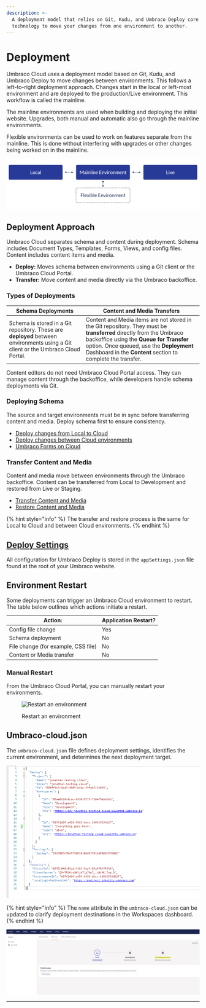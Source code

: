 ```yaml
---
description: >-
  A deployment model that relies on Git, Kudu, and Umbraco Deploy core
  technology to move your changes from one environment to another.
---
```


# Deployment

Umbraco Cloud uses a deployment model based on Git, Kudu, and Umbraco Deploy to move changes between environments. This follows a left-to-right deployment approach. Changes start in the local or left-most environment and are deployed to the production/Live environment. This workflow is called the mainline.

The mainline environments are used when building and deploying the initial website. Upgrades, both manual and automatic also go through the mainline environments.

Flexible environments can be used to work on features separate from the mainline. This is done without interfering with upgrades or other changes being worked on in the mainline.

![Left to right model](images/left-to-right-approach.png)

## Deployment Approach

Umbraco Cloud separates schema and content during deployment. Schema includes Document Types, Templates, Forms, Views, and config files. Content includes content items and media.

* **Deploy:** Moves schema between environments using a Git client or the Umbraco Cloud Portal.
* **Transfer:** Move content and media directly via the Umbraco backoffice.

### Types of Deployments

| Schema Deployments                                                                                                                | Content and Media Transfers                                                                                                                                                                                                                                                 |
| --------------------------------------------------------------------------------------------------------------------------------- | --------------------------------------------------------------------------------------------------------------------------------------------------------------------------------------------------------------------------------------------------------------------------- |
| Schema is stored in a Git repository. These are **deployed** between environments using a Git client or the Umbraco Cloud Portal. | Content and Media items are not stored in the Git repository. They must be **transferred** directly from the Umbraco backoffice using the **Queue for Transfer** option. Once queued, use the **Deployment** Dashboard in the **Content** section to complete the transfer. |

Content editors do not need Umbraco Cloud Portal access. They can manage content through the backoffice, while developers handle schema deployments via Git.

### Deploying Schema

The source and target environments must be in sync before transferring content and media. Deploy schema first to ensure consistency.

* [Deploy changes from Local to Cloud](local-to-cloud.md)
* [Deploy changes between Cloud environments](cloud-to-cloud.md)
* [Umbraco Forms on Cloud](../../../expand-your-projects-capabilities/cloud-extensions/umbraco-forms-on-cloud.md)

### Transfer Content and Media

Content and media move between environments through the Umbraco backoffice. Content can be transferred from Local to Development and restored from Live or Staging.

* [Transfer Content and Media](content-transfer.md)
* [Restore Content and Media](restoring-content/)

{% hint style="info" %}
The transfer and restore process is the same for Local to Cloud and between Cloud environments.
{% endhint %}

## [Deploy Settings](https://docs.umbraco.com/umbraco-deploy/getting-started/deploy-settings)

All configuration for Umbraco Deploy is stored in the `appSettings.json` file found at the root of your Umbraco website.

## Environment Restart

Some deployments can trigger an Umbraco Cloud environment to restart. The table below outlines which actions initiate a restart.

| Action:                             | Application Restart? |
| ----------------------------------- | -------------------- |
| Config file change                  | Yes                  |
| Schema deployment                   | No                   |
| File change (for example, CSS file) | No                   |
| Content or Media transfer           | No                   |

### Manual Restart

From the Umbraco Cloud Portal, you can manually restart your environments.

<figure><img src="../../../.gitbook/assets/image (38).png" alt="Restart an environment"><figcaption><p>Restart an environment</p></figcaption></figure>

## Umbraco-cloud.json

The `umbraco-cloud.json` file defines deployment settings, identifies the current environment, and determines the next deployment target.

![Clone dialog](images/Umbraco-cloud-json.png)

{% hint style="info" %}
The `name` attribute in the `umbraco-cloud.json` can be updated to clarify deployment destinations in the Workspaces dashboard.
{% endhint %}

![clone dialog](images/change-env-name-v8.png)

***
